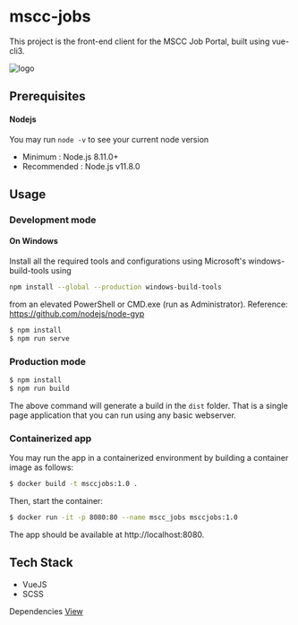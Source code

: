 # mscc-jobs

This project is the front-end client for the MSCC Job Portal, built using vue-cli3.

![logo](https://raw.githubusercontent.com/mscraftsman/mscc-jobs/master/src/assets/img/logo.svg)

## Prerequisites

#### Nodejs

You may run `node -v` to see your current node version

- Minimum : Node.js 8.11.0+
- Recommended : Node.js v11.8.0

## Usage

### Development mode

#### On Windows
Install all the required tools and configurations using Microsoft's windows-build-tools using 

```sh
npm install --global --production windows-build-tools
```

from an elevated PowerShell or CMD.exe (run as Administrator). Reference: https://github.com/nodejs/node-gyp

```sh
$ npm install
$ npm run serve
```

### Production mode

```sh
$ npm install
$ npm run build
```

The above command will generate a build in the `dist` folder.
That is a single page application that you can run using any basic webserver.

### Containerized app

You may run the app in a containerized environment by building a container image as follows:

```sh
$ docker build -t msccjobs:1.0 .
```

Then, start the container:

```sh
$ docker run -it -p 8080:80 --name mscc_jobs msccjobs:1.0
```

The app should be available at http://localhost:8080.

## Tech Stack

- VueJS
- SCSS

Dependencies [View](https://github.com/mscraftsman/mscc-jobs/blob/master/package.json)
